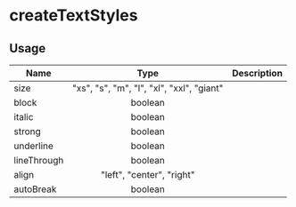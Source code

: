 <!-- 
This is an auto-generated markdown. 
You can change it in "src/atoms/Text.tsx" and run build:docs to update this file.
-->
# createTextStyles

## Usage
| Name        | Type           | Description  |
| ----------- |:--------------:| ------------:|
|size|"xs", "s", "m", "l", "xl", "xxl", "giant"|
|block|boolean|
|italic|boolean|
|strong|boolean|
|underline|boolean|
|lineThrough|boolean|
|align|"left", "center", "right"|
|autoBreak|boolean|
